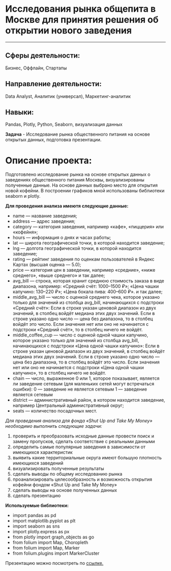 # Исследования рынка общепита в Москве для принятия решения об открытии нового заведения
________________
## Сферы деятельности: 
Бизнес, Оффлайн, Стартапы

## Направление деятельности: 
Data Analyst, Аналитик (универсал), Маркетинг-аналитик

## Навыки:
Pandas, Plotly, Python, Seaborn, визуализация данных

**Задача** - Исследование рынка общественного питания на основе открытых данных, подготовка презентации.

# Описание проекта: 
Подготовлено исследование рынка на основе открытых данных о заведениях общественного питания Москвы, визуализированы полученные данные. На основе данных выбрано место для открытия новой кофейни. В построении графиков мной использованы библиотеки seaborn и plotly. 

**Для проведения анализа имеютя следующие данные:**

- name — название заведения;
- address — адрес заведения;
- category — категория заведения, например «кафе», «пиццерия» или «кофейня»;
- hours — информация о днях и часах работы;
- lat — широта географической точки, в которой находится заведение;
- lng — долгота географической точки, в которой находится заведение;
- rating — рейтинг заведения по оценкам пользователей в Яндекс Картах (высшая оценка — 5.0);
- price — категория цен в заведении, например «средние», «ниже среднего», «выше среднего» и так далее;
- avg_bill — строка, которая хранит среднюю стоимость заказа в виде диапазона, например: «Средний счёт: 1000–1500 ₽»; «Цена чашки капучино: 130–220 ₽»; «Цена бокала пива: 400–600 ₽». и так далее;
- middle_avg_bill — число с оценкой среднего чека, которое указано только для значений из столбца avg_bill, начинающихся с подстроки «Средний счёт»: Если в строке указан ценовой диапазон из двух значений, в столбец войдёт медиана этих двух значений. Если в строке указано одно число — цена без диапазона, то в столбец войдёт это число. Если значения нет или оно не начинается с подстроки «Средний счёт», то в столбец ничего не войдёт.
- middle_coffee_cup — число с оценкой одной чашки капучино, которое указано только для значений из столбца avg_bill, начинающихся с подстроки «Цена одной чашки капучино»: Если в строке указан ценовой диапазон из двух значений, в столбец войдёт медиана этих двух значений. Если в строке указано одно число — цена без диапазона, то в столбец войдёт это число. Если значения нет или оно не начинается с подстроки «Цена одной чашки капучино», то в столбец ничего не войдёт.
- chain — число, выраженное 0 или 1, которое показывает, является ли заведение сетевым (для маленьких сетей могут встречаться ошибки): 0 — заведение не является сетевым 1 — заведение является сетевым
- district — административный район, в котором находится заведение, например Центральный административный округ;
- seats — количество посадочных мест.

*Для проведения анализа для фонда «Shut Up and Take My Money» необходимо выполнить следующие задачи:*

1) проверить и преобразовать исходные данные провести поиск и замену пропусков, сделать соответствие с реальными данными
2) определить самые популярные заведения в зависимости от имеющихся характеристик
3) выявить какие территориальные округа имеют большую плотность имеющихся заведений
4) визуализировать полученные результаты
5) сделать выводы по общему исследованию рынка
6) проанализировать целесообразность и возможность открытия кофейни фондом «Shut Up and Take My Money»
7) сделать выводы на основе полученных данных
8) сделать презентацию

**Используемые библиотеки:**

- import pandas as pd
- import matplotlib.pyplot as plt
- import seaborn as sns
- import plotly.express as px
- from plotly import graph_objects as go
- from folium import Map, Choropleth
- from folium import Map, Marker
- from folium.plugins import MarkerCluster

Презентацию можно посмотреть по [ссылке.](https://disk.yandex.ru/i/xsJqJ7QvBxUMPw)
